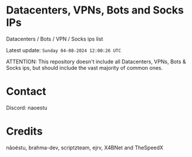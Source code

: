 # Datacenters, VPNs, Bots and Socks IPs
 
Datacenters / Bots / VPN / Socks ips list

Latest update: `Sunday 04-08-2024 12:00:26 UTC` 

ATTENTION: This repository doesn't include all Datacenters, VPNs, Bots & Socks ips, 
but should include the vast majority of common ones.

# Contact
Discord: naoestu

# Credits
nãoéstu, brahma-dev, scriptzteam, ejrv, X4BNet and TheSpeedX
